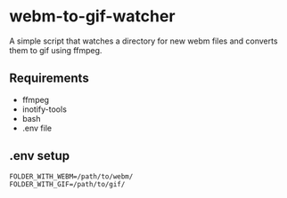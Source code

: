 # webm-to-gif-watcher

A simple script that watches a directory for new webm files and converts them to gif using ffmpeg.

## Requirements
- ffmpeg
- inotify-tools
- bash
- .env file

## .env setup

```
FOLDER_WITH_WEBM=/path/to/webm/
FOLDER_WITH_GIF=/path/to/gif/
```